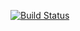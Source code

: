 [![Build Status](https://travis-ci.org/scottgoldwater/travisTest.svg)](https://travis-ci.org/scottgoldwater/travisTest)
